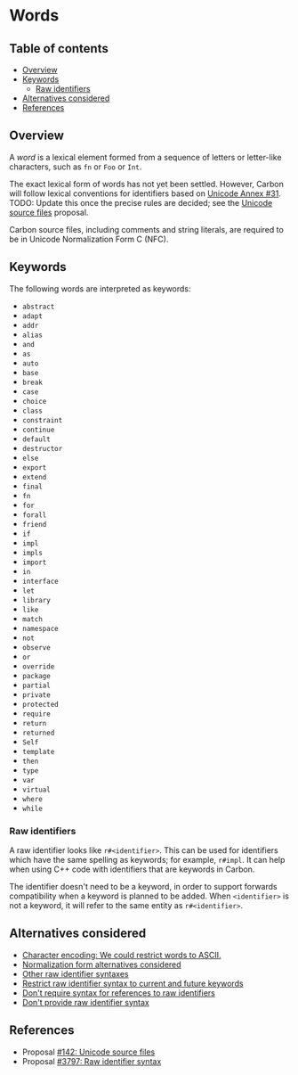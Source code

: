 # Words

<!--
Part of the Carbon Language project, under the Apache License v2.0 with LLVM
Exceptions. See /LICENSE for license information.
SPDX-License-Identifier: Apache-2.0 WITH LLVM-exception
-->

<!-- toc -->

## Table of contents

-   [Overview](#overview)
-   [Keywords](#keywords)
    -   [Raw identifiers](#raw-identifiers)
-   [Alternatives considered](#alternatives-considered)
-   [References](#references)

<!-- tocstop -->

## Overview

A _word_ is a lexical element formed from a sequence of letters or letter-like
characters, such as `fn` or `Foo` or `Int`.

The exact lexical form of words has not yet been settled. However, Carbon will
follow lexical conventions for identifiers based on
[Unicode Annex #31](https://unicode.org/reports/tr31/). TODO: Update this once
the precise rules are decided; see the
[Unicode source files](/proposals/p0142.md#characters-in-identifiers-and-whitespace)
proposal.

Carbon source files, including comments and string literals, are required to be
in Unicode Normalization Form C (NFC).

## Keywords

<!--
Keep in sync:
- utils/textmate/Syntaxes/Carbon.plist
- utils/tree_sitter/queries/highlights.scm
-->

The following words are interpreted as keywords:

-   `abstract`
-   `adapt`
-   `addr`
-   `alias`
-   `and`
-   `as`
-   `auto`
-   `base`
-   `break`
-   `case`
-   `choice`
-   `class`
-   `constraint`
-   `continue`
-   `default`
-   `destructor`
-   `else`
-   `export`
-   `extend`
-   `final`
-   `fn`
-   `for`
-   `forall`
-   `friend`
-   `if`
-   `impl`
-   `impls`
-   `import`
-   `in`
-   `interface`
-   `let`
-   `library`
-   `like`
-   `match`
-   `namespace`
-   `not`
-   `observe`
-   `or`
-   `override`
-   `package`
-   `partial`
-   `private`
-   `protected`
-   `require`
-   `return`
-   `returned`
-   `Self`
-   `template`
-   `then`
-   `type`
-   `var`
-   `virtual`
-   `where`
-   `while`

### Raw identifiers

A raw identifier looks like `r#<identifier>`. This can be used for identifiers
which have the same spelling as keywords; for example, `r#impl`. It can help
when using C++ code with identifiers that are keywords in Carbon.

The identifier doesn't need to be a keyword, in order to support forwards
compatibility when a keyword is planned to be added. When `<identifier>` is not
a keyword, it will refer to the same entity as `r#<identifier>`.

## Alternatives considered

-   [Character encoding: We could restrict words to ASCII.](/proposals/p0142.md#character-encoding-1)
-   [Normalization form alternatives considered](/proposals/p0142.md#normalization-forms)
-   [Other raw identifier syntaxes](/proposals/p3797.md#other-raw-identifier-syntaxes)
-   [Restrict raw identifier syntax to current and future keywords](/proposals/p3797.md#restrict-raw-identifier-syntax-to-current-and-future-keywords)
-   [Don't require syntax for references to raw identifiers](/proposals/p3797.md#dont-require-syntax-for-references-to-raw-identifiers)
-   [Don't provide raw identifier syntax](/proposals/p3797.md#dont-provide-raw-identifier-syntax)

## References

-   Proposal
    [#142: Unicode source files](https://github.com/carbon-language/carbon-lang/pull/142)
-   Proposal
    [#3797: Raw identifier syntax](https://github.com/carbon-language/carbon-lang/pull/3797)
